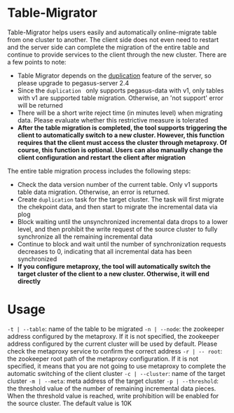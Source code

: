 <!--
Licensed to the Apache Software Foundation (ASF) under one
or more contributor license agreements.  See the NOTICE file
distributed with this work for additional information
regarding copyright ownership.  The ASF licenses this file
to you under the Apache License, Version 2.0 (the
"License"); you may not use this file except in compliance
with the License.  You may obtain a copy of the License at

  http://www.apache.org/licenses/LICENSE-2.0

Unless required by applicable law or agreed to in writing,
software distributed under the License is distributed on an
"AS IS" BASIS, WITHOUT WARRANTIES OR CONDITIONS OF ANY
KIND, either express or implied.  See the License for the
specific language governing permissions and limitations
under the License.
-->

# Table-Migrator

Table-Migrator helps users easily and automatically  online-migrate table from one cluster to another. The client side does not even need to restart and 
the server side can complete the migration of the entire table and continue to provide services to the client through the new cluster. There are a few points to note: 


- Table Migrator depends on the [duplication](https://pegasus.apache.org/administration/duplication) feature of the server, so please upgrade to pegasus-server 2.4
- Since the `duplication ` only supports pegasus-data with v1, only tables with v1 are supported table migration. Otherwise, an 'not support' error will be returned
- There will be a short write reject time (in minutes level) when migrating data. Please evaluate whether this restrictive measure is tolerated
- **After the table migration is completed, the tool supports triggering the client to automatically switch to a new cluster. However, this function requires that the client must 
   access the cluster through metaproxy. Of course, this function is optional. Users can also manually change the client configuration and restart the client after migration**

The entire table migration process includes the following steps:
- Check the data version number of the current table. Only v1 supports table data migration. Otherwise, an error is returned.
- Create `duplication` task for the target cluster. The task will first migrate the chekpoint data, and then start to migrate the incremental data via plog
- Block waiting until the unsynchronized incremental data drops to a lower level, and then prohibit the write request of the source cluster to fully synchronize all the remaining incremental data
- Continue to block and wait until the number of synchronization requests decreases to 0, indicating that all incremental data has been synchronized
- **If you configure metaproxy, the tool will automatically switch the target cluster of the client to a new cluster. Otherwise, it will end directly**


# Usage

`-t | --table`: name of the table to be migrated
`-n | --node`: the zookeeper address configured by the metaproxy. If it is not specified, the zookeeper address configured by the current cluster will be used by default. Please check the metaproxy service to confirm the correct address
`-r | -- root`: the zookeeper root path of the metaproxy configuration. If it is not specified, it means that you are not going to use metaproxy to complete the automatic switching of the client cluster
`-c | --cluster`: name of the target cluster
`-m | --meta`: meta address of the target cluster
`-p | --threshold`: the threshold value of the number of remaining incremental data pieces. When the threshold value is reached, write prohibition will be enabled for the source cluster. The default value is 10K
